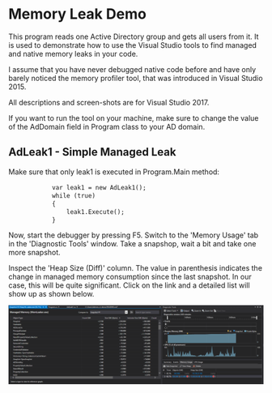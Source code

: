 # Memory Leak Demo #

This program reads one Active Directory group and gets all users from it. It is used to demonstrate how to use the Visual Studio tools to find managed and native memory leaks in your code.

I assume that you have never debugged native code before and have only barely noticed the memory profiler tool, that was introduced in Visual Studio 2015.

All descriptions and screen-shots are for Visual Studio 2017.

If you want to run the tool on your machine, make sure to change the value of the AdDomain field in Program class to your AD domain.

## AdLeak1 - Simple Managed Leak ##
Make sure that only leak1 is executed in Program.Main method:
```
            var leak1 = new AdLeak1();
            while (true)
            {
                leak1.Execute();
            }
```
Now, start the debugger by pressing F5. Switch to the 'Memory Usage' tab in the 'Diagnostic Tools' window. Take a snapshop, wait a bit and take one more snapshot.

Inspect the 'Heap Size (Diff)' column. The value in parenthesis indicates the change in managed memory consumption since the last snapshot. 
In our case, this will be quite significant. Click on the link and a detailed list will show up as shown below.

![Leak1](/Leak1.png "Managed Memory Leak")